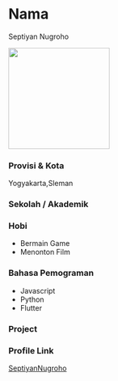 # Nama

Septiyan Nugroho

<img src="https://https://www.google.co.id/url?sa=i&url=https%3A%2F%2Fwww.shareicon.net%2Favatar-profile-user-business-people-boy-770117&psig=AOvVaw1PI7wQsUQmYJK5ebTqgYIV&ust=1633522820395000&source=images&cd=vfe&ved=0CAsQjRxqFwoTCLDgyNOhs_MCFQAAAAAdAAAAABAJ" width="200" height="200" align="center"/>

### Provisi & Kota

Yogyakarta,Sleman

### Sekolah / Akademik

### Hobi

- Bermain Game
- Menonton Film

### Bahasa Pemograman

- Javascript
- Python
- Flutter

### Project

### Profile Link

[SeptiyanNugroho](https://github.com/SeptiyanNugroho)
